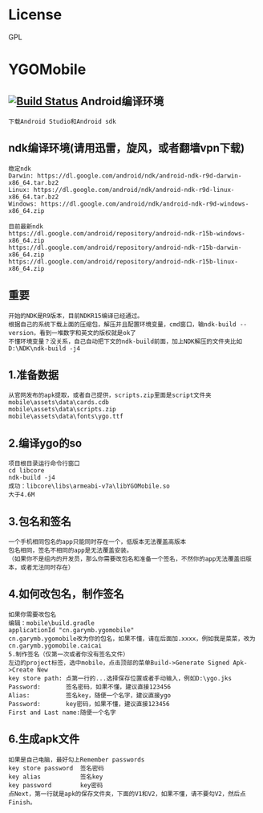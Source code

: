 # License
 GPL
# YGOMobile
[![Build Status](https://travis-ci.org/purerosefallen/ygopro-222DIY-mobile.svg?branch=master)](https://travis-ci.org/purerosefallen/ygopro-222DIY-mobile)
Android编译环境
---------------------
    下载Android Studio和Android sdk
    
ndk编译环境(请用迅雷，旋风，或者翻墙vpn下载)
---------------------
    稳定ndk
    Darwin: https://dl.google.com/android/ndk/android-ndk-r9d-darwin-x86_64.tar.bz2
    Linux: https://dl.google.com/android/ndk/android-ndk-r9d-linux-x86_64.tar.bz2
    Windows: https://dl.google.com/android/ndk/android-ndk-r9d-windows-x86_64.zip
    
    目前最新ndk
    https://dl.google.com/android/repository/android-ndk-r15b-windows-x86_64.zip
    https://dl.google.com/android/repository/android-ndk-r15b-darwin-x86_64.zip
    https://dl.google.com/android/repository/android-ndk-r15b-linux-x86_64.zip
    
重要
---------------------------------------------
    开始的NDK是R9版本，目前NDKR15编译已经通过。
    根据自己的系统下载上面的压缩包，解压并且配置环境变量，cmd窗口，输ndk-build --version，看到一堆数字和英文的版权就是ok了
    不懂环境变量？没关系，自己自动把下文的ndk-build前面，加上NDK解压的文件夹比如D:\NDK\ndk-build -j4

1.准备数据
--------------------------
    从官网发布的apk提取，或者自己提供，scripts.zip里面是script文件夹
    mobile\assets\data\cards.cdb
    mobile\assets\data\scripts.zip
    mobile\assets\data\fonts\ygo.ttf

2.编译ygo的so
-------------------------
    项目根目录运行命令行窗口
    cd libcore
    ndk-build -j4
    成功：libcore\libs\armeabi-v7a\libYGOMobile.so
    大于4.6M

3.包名和签名
---------------------
    一个手机相同包名的app只能同时存在一个，低版本无法覆盖高版本
    包名相同，签名不相同的app是无法覆盖安装。
    （如果你不是组内的开发员，那么你需要改包名和准备一个签名，不然你的app无法覆盖旧版本，或者无法同时存在）

4.如何改包名，制作签名
----------------------------
    如果你需要改包名
    编辑：mobile\build.gradle
    applicationId "cn.garymb.ygomobile"
    cn.garymb.ygomobile改为你的包名，如果不懂，请在后面加.xxxx，例如我是菜菜，改为cn.garymb.ygomobile.caicai
    5.制作签名（仅第一次或者你没有签名文件）
    左边的project标签，选中mobile，点击顶部的菜单Build->Generate Signed Apk->Create New
    key store path: 点第一行的...选择保存位置或者手动输入，例如D:\ygo.jks
    Password:       签名密码，如果不懂，建议直接123456
    Alias:          签名key，随便一个名字，建议直接ygo
    Password:       key密码，如果不懂，建议直接123456
    First and Last name:随便一个名字

6.生成apk文件
-------------------------
    如果是自己电脑，最好勾上Remember passwords
    key store password  签名密码
    key alias           签名key
    key password        key密码
    点Next，第一行就是apk的保存文件夹，下面的V1和V2，如果不懂，请不要勾V2，然后点Finish。